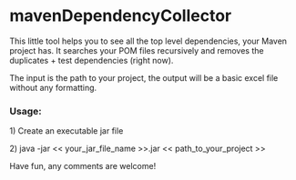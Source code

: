 # mavenDependencyCollector
This little tool helps you to see all the top level dependencies, your Maven project has. It searches your POM files recursively and removes the duplicates + test dependencies (right now). 

The input is the path to your project, the output will be a basic excel file without any formatting. 

<h3>Usage:</h3>
<p> 1) Create an executable jar file</p>
<p> 2) java -jar << your_jar_file_name >>.jar << path_to_your_project >> </p>

Have fun, any comments are welcome!

